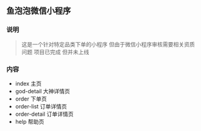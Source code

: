 ## 鱼泡泡微信小程序

### 说明
> 这是一个针对特定品类下单的小程序 但由于微信小程序审核需要相关资质问题 项目已完成 但并未上线

### 内容
- index 主页
- god-detail 大神详情页
- order 下单页
- order-list 订单详情页
- order-detail 订单详情页
- help 帮助页
